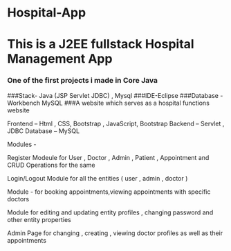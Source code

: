 # Hospital-App
# This is a J2EE fullstack Hospital Management App
### One of the first projects i made in Core Java



###Stack- Java (JSP Servlet JDBC) , Mysql
###IDE-Eclipse 
###Database - Workbench MySQL
###A website which serves as a hospital functions website

Frontend – Html , CSS, Bootstrap , JavaScript, Bootstrap
Backend – Servlet , JDBC
Database – MySQL


Modules - 

Register Modeule for User ,   Doctor  , Admin , Patient , Appointment and CRUD Operations for the same

Login/Logout Module for all the entities ( user  , admin , doctor ) 

Module - for booking appointments,viewing appointments with specific doctors

Module for editing and updating entity profiles , changing password and other entity properties

Admin Page for changing  , creating  , viewing doctor profiles as well as their appointments
